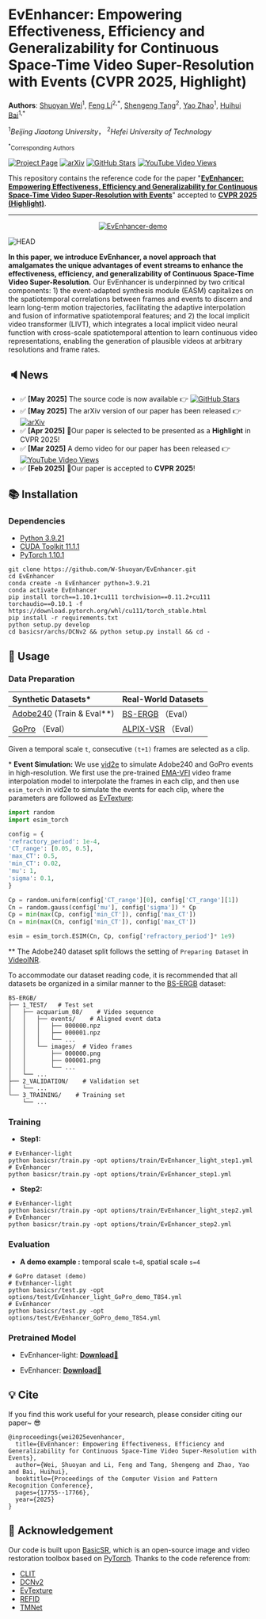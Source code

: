 # EvEnhancer: Empowering Effectiveness, Efficiency and Generalizability for Continuous Space-Time Video Super-Resolution with Events (CVPR 2025, Highlight)

**Authors**: [Shuoyan Wei](https://github.com/W-Shuoyan)<sup>1</sup>, [Feng Li](https://lifengcs.github.io/)<sup>2,\*</sup>, [Shengeng Tang](https://tangshengeng.github.io/)<sup>2</sup>, [Yao Zhao](https://scholar.google.com/citations?user=474TbQYAAAAJ&hl=en&oi=ao)<sup>1</sup>, [Huihui Bai](https://scholar.google.com/citations?user=iXuCUcQAAAAJ&hl=en&oi=ao)<sup>1,\*</sup>

<sup>1</sup>*Beijing Jiaotong University*， <sup>2</sup>*Hefei University of Technology*

<small><sup>\*</sup>Corresponding Authors</small>

[![Project Page](https://img.shields.io/badge/Project%20Page-Visit-blue)](https://w-shuoyan.github.io/EvEnhancer.gitub.io/)
[![arXiv](https://img.shields.io/badge/arXiv-2505.04657-da282a)](https://arxiv.org/abs/2505.04657)
[![GitHub Stars](https://img.shields.io/github/stars/W-Shuoyan/EvEnhancer?style=social)](https://github.com/W-Shuoyan/EvEnhancer)
[![YouTube Video Views](https://img.shields.io/youtube/views/GenHXBxqXsc)](https://youtu.be/GenHXBxqXsc)

This repository contains the reference code for the paper "[**EvEnhancer: Empowering Effectiveness, Efficiency and Generalizability for Continuous Space-Time Video Super-Resolution with Events**](https://arxiv.org/pdf/2505.04657)" accepted to [**CVPR 2025 (Highlight)**](https://cvpr.thecvf.com/virtual/2025/poster/32886).

---

<p align="center">
  <a href="https://youtu.be/GenHXBxqXsc">
    <img src="figures/demo.png" alt="EvEnhancer-demo"/>
  </a>
</p>

![HEAD](figures/head.png)

**In this paper, we introduce EvEnhancer, a novel approach that amalgamates the unique advantages of event streams to enhance the effectiveness, efficiency, and generalizability of Continuous Space-Time Video Super-Resolution.** Our EvEnhancer is underpinned by two critical components: 1) the event-adapted synthesis module (EASM) capitalizes on the spatiotemporal correlations between frames and events to discern and learn long-term motion trajectories, facilitating the adaptive interpolation and fusion of informative spatiotemporal features; and 2) the local implicit video transformer (LIVT), which integrates a local implicit video neural function with cross-scale spatiotemporal attention to learn continuous video representations, enabling the generation of plausible videos at arbitrary resolutions and frame rates.

## 🔈News

- ✅ **[May 2025]** The source code is now available 👉 [![GitHub Stars](https://img.shields.io/github/stars/W-Shuoyan/EvEnhancer?style=social)](https://github.com/W-Shuoyan/EvEnhancer)
- ✅ **[May 2025]** The arXiv version of our paper has been released 👉 [![arXiv](https://img.shields.io/badge/arXiv-2505.04657-da282a)](https://arxiv.org/abs/2505.04657)
- ✅ **[Apr 2025]** 🎉Our paper is selected to be presented as a **Highlight** in CVPR 2025!
- ✅ **[Mar 2025]** A demo video for our paper has been released 👉 [![YouTube Video Views](https://img.shields.io/youtube/views/GenHXBxqXsc)](https://youtu.be/GenHXBxqXsc)
- ✅ **[Feb 2025]** 🎉Our paper is accepted to **CVPR 2025**!

## 📚 Installation

### Dependencies

- [Python 3.9.21](https://www.python.org/downloads/release/python-3921/)
- [CUDA Toolkit 11.1.1](https://developer.nvidia.com/cuda-11.1.1-download-archive)
- [PyTorch 1.10.1](https://pytorch.org/get-started/previous-versions/#v1101)

```shell
git clone https://github.com/W-Shuoyan/EvEnhancer.git
cd EvEnhancer
conda create -n EvEnhancer python=3.9.21
conda activate EvEnhancer
pip install torch==1.10.1+cu111 torchvision==0.11.2+cu111 torchaudio==0.10.1 -f https://download.pytorch.org/whl/cu111/torch_stable.html
pip install -r requirements.txt
python setup.py develop
cd basicsr/archs/DCNv2 && python setup.py install && cd -
```

## 🚀 Usage

### Data Preparation

| Synthetic Datasets*  | Real-World Datasets |
|:--------------------|:--------------------|
| [Adobe240](https://www.cs.ubc.ca/labs/imager/tr/2017/DeepVideoDeblurring/) (Train & Eval**) | [BS-ERGB](https://github.com/uzh-rpg/timelens-pp/)  （Eval）|
| [GoPro](https://seungjunnah.github.io/Datasets/gopro.html) （Eval）| [ALPIX-VSR](https://github.com/yunfanLu/INR-Event-VSR) （Eval）|

Given a temporal scale `t`, consecutive `(t+1)` frames are selected as a clip.

\* **Event Simulation:** We use [vid2e](https://github.com/uzh-rpg/rpg_vid2e) to simulate Adobe240 and GoPro events in high-resolution. We first use the pre-trained [EMA-VFI](https://github.com/MCG-NJU/EMA-VFI) video frame interpolation model to interpolate the frames in each clip, and then use `esim_torch` in vid2e to simulate the events for each clip, where the parameters are followed as [EvTexture](https://github.com/DachunKai/EvTexture):

```python
import random
import esim_torch

config = {
'refractory_period': 1e-4,
'CT_range': [0.05, 0.5],
'max_CT': 0.5,
'min_CT': 0.02,
'mu': 1,
'sigma': 0.1,
}

Cp = random.uniform(config['CT_range'][0], config['CT_range'][1])
Cn = random.gauss(config['mu'], config['sigma']) * Cp
Cp = min(max(Cp, config['min_CT']), config['max_CT'])
Cn = min(max(Cn, config['min_CT']), config['max_CT'])

esim = esim_torch.ESIM(Cn, Cp, config['refractory_period']* 1e9)
```

\** The Adobe240 dataset split follows the setting of `Preparing Dataset` in [VideoINR](https://github.com/Picsart-AI-Research/VideoINR-Continuous-Space-Time-Super-Resolution#preparing-dataset).

To accommodate our dataset reading code, it is recommended that all datasets be organized in a similar manner to the [BS-ERGB](https://github.com/uzh-rpg/timelens-pp/) dataset:

```shell
BS-ERGB/ 
├── 1_TEST/   # Test set
│   ├── acquarium_08/    # Video sequence
│   │   ├── events/    # Aligned event data         
│   │   │   ├── 000000.npz
│   │   │   ├── 000001.npz
│   │   │   └── ...
│   │   └── images/  # Video frames         
│   │       ├── 000000.png
│   │       ├── 000001.png
│   │       └── ...
│   └── ...
├── 2_VALIDATION/    # Validation set      
│   └── ...
└── 3_TRAINING/    # Training set   
    └── ...
```

### Training

- **Step1:**

```shell
# EvEnhancer-light
python basicsr/train.py -opt options/train/EvEnhancer_light_step1.yml 
# EvEnhancer
python basicsr/train.py -opt options/train/EvEnhancer_step1.yml
```

- **Step2:**

```shell
# EvEnhancer-light
python basicsr/train.py -opt options/train/EvEnhancer_light_step2.yml 
# EvEnhancer
python basicsr/train.py -opt options/train/EvEnhancer_step2.yml
```

### Evaluation

- **A demo example :** temporal scale `t=8`, spatial scale `s=4`

```shell
# GoPro dataset (demo)
# EvEnhancer-light
python basicsr/test.py -opt options/test/EvEnhancer_light_GoPro_demo_T8S4.yml
# EvEnhancer
python basicsr/test.py -opt options/test/EvEnhancer_GoPro_demo_T8S4.yml
```

### Pretrained Model

- EvEnhancer-light: [**Download🔗**](https://drive.google.com/drive/folders/1SRB3oyDldqEPGlsU3GxB983fsAG_rIzN?usp=sharing)

- EvEnhancer: [**Download🔗**](https://drive.google.com/drive/folders/1n_Wm2xpsPBkYVnUKAW5v_XxPD5H8S0eT?usp=sharing)

## 💡 Cite

If you find this work useful for your research, please consider citing our paper~ 😎

```shell
@inproceedings{wei2025evenhancer,
  title={EvEnhancer: Empowering Effectiveness, Efficiency and Generalizability for Continuous Space-Time Video Super-Resolution with Events},
  author={Wei, Shuoyan and Li, Feng and Tang, Shengeng and Zhao, Yao and Bai, Huihui},
  booktitle={Proceedings of the Computer Vision and Pattern Recognition Conference},
  pages={17755--17766},
  year={2025}
}
```

## 📕 Acknowledgement

Our code is built upon [BasicSR](https://github.com/XPixelGroup/BasicSR), which is an open-source image and video restoration toolbox based on [PyTorch](https://pytorch.org/). Thanks to the code reference from:

- [CLIT](https://github.com/jaroslaw1007/CLIT)
- [DCNv2](https://github.com/lbin/DCNv2)
- [EvTexture](https://github.com/DachunKai/EvTexture)
- [REFID](https://github.com/AHupuJR/REFID)
- [TMNet](https://github.com/CS-GangXu/TMNet)
